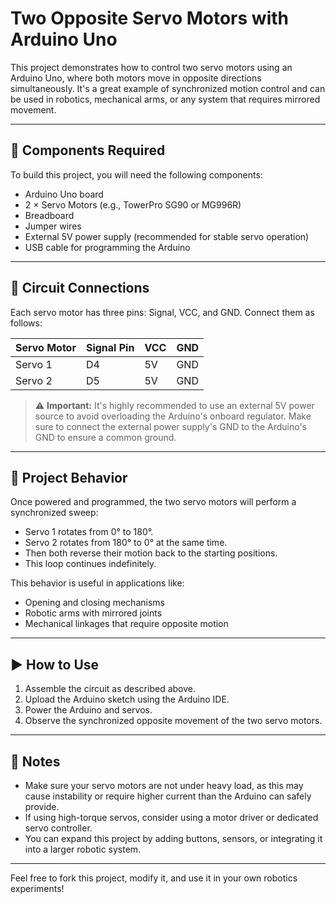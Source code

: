 # Two Opposite Servo Motors with Arduino Uno

This project demonstrates how to control two servo motors using an Arduino Uno, where both motors move in opposite directions simultaneously. It's a great example of synchronized motion control and can be used in robotics, mechanical arms, or any system that requires mirrored movement.

---

## 🧰 Components Required

To build this project, you will need the following components:

- Arduino Uno board  
- 2 × Servo Motors (e.g., TowerPro SG90 or MG996R)  
- Breadboard  
- Jumper wires  
- External 5V power supply (recommended for stable servo operation)  
- USB cable for programming the Arduino

---

## 🔌 Circuit Connections

Each servo motor has three pins: Signal, VCC, and GND. Connect them as follows:

| Servo Motor | Signal Pin | VCC | GND |
|-------------|------------|-----|-----|
| Servo 1     | D4         | 5V  | GND |
| Servo 2     | D5         | 5V  | GND |

> ⚠️ **Important:** It's highly recommended to use an external 5V power source to avoid overloading the Arduino's onboard regulator. Make sure to connect the external power supply's GND to the Arduino's GND to ensure a common ground.

---

## 🎯 Project Behavior

Once powered and programmed, the two servo motors will perform a synchronized sweep:

- Servo 1 rotates from 0° to 180°.
- Servo 2 rotates from 180° to 0° at the same time.
- Then both reverse their motion back to the starting positions.
- This loop continues indefinitely.

This behavior is useful in applications like:

- Opening and closing mechanisms  
- Robotic arms with mirrored joints  
- Mechanical linkages that require opposite motion

---

## ▶️ How to Use

1. Assemble the circuit as described above.
2. Upload the Arduino sketch using the Arduino IDE.
3. Power the Arduino and servos.
4. Observe the synchronized opposite movement of the two servo motors.

---

## 📌 Notes

- Make sure your servo motors are not under heavy load, as this may cause instability or require higher current than the Arduino can safely provide.
- If using high-torque servos, consider using a motor driver or dedicated servo controller.
- You can expand this project by adding buttons, sensors, or integrating it into a larger robotic system.

---

Feel free to fork this project, modify it, and use it in your own robotics experiments!
